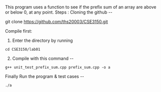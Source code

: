 This program uses a function to see if the prefix sum of an array are above or below 0, at any point.
Steps :
Cloning the github -- 

git clone https://github.com/ths20003/CSE3150.git

Compile first:

1. Enter the directory by running

``cd CSE3150/lab01``

2. Compile with this command --

``g++ unit_test_prefix_sum.cpp prefix_sum.cpp -o a``

Finally Run the program & test cases -- 

``./a``
